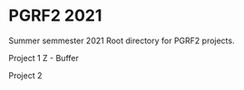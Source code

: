 # PGRF2 2021
Summer semmester 2021
Root directory for PGRF2 projects.

Project 1 Z - Buffer

Project 2

